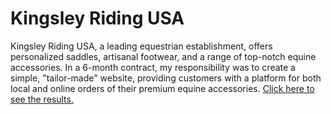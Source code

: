 # Kingsley Riding USA

Kingsley Riding USA, a leading equestrian establishment, offers personalized saddles, artisanal footwear, and a range of top-notch equine accessories. In a 6-month contract, my responsibility was to create a simple, "tailor-made" website, providing customers with a platform for both local and online orders of their premium equine accessories. <a href="https://github.com/meggrooms/KingsleyRidingUSA/tree/main#readme">Click here to see the results.</a>
<BR>
